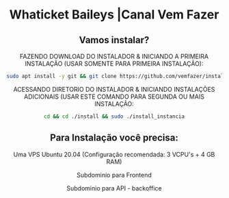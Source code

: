 <h1 align="center">Whaticket Baileys |Canal Vem Fazer</h1>

<div align="center">

## Vamos instalar?

FAZENDO DOWNLOAD DO INSTALADOR & INICIANDO A PRIMEIRA INSTALAÇÃO (USAR SOMENTE PARA PRIMEIRA INSTALAÇÃO):

```bash
sudo apt install -y git && git clone https://github.com/vemfazer/install install && sudo chmod -R 777 ./install && cd ./install && sudo ./install_primaria
```

ACESSANDO DIRETORIO DO INSTALADOR & INICIANDO INSTALAÇÕES ADICIONAIS (USAR ESTE COMANDO PARA SEGUNDA OU MAIS INSTALAÇÃO:
```bash
cd && cd ./install && sudo ./install_instancia
```


## Para Instalação você precisa:

Uma VPS Ubuntu 20.04 (Configuração recomendada: 3 VCPU's + 4 GB RAM)

Subdominio para Frontend

Subdominio para API - backoffice



